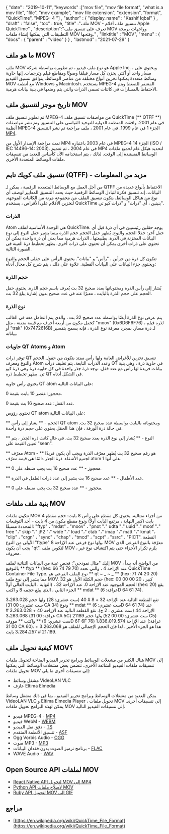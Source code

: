 {
  "date" : "2019-10-11",
  "keywords" :["mov file", "mov file format", "what is a mov file", "file", "mov example", "mov file extension", "extension", "format", "QuickTime", "MPEG- 4 "] ,
  "author" : {
    "display_name" : "Kashif Iqbal"
} ,
  "draft" : "false",
  "toc" : true,
  "title" :"ملف MOV - تنسيق ملف أفلام Apple QuickTime" ,
  "description":"تعرف على تنسيق ملف MOV وواجهات برمجة التطبيقات التي يمكنها إنشاء ملفات MOV وفتحها." ,
  "linktitle" : "MOV",
  "menu" : {
    "docs" : {
      "parent" : "video"
}
} ,
  "lastmod" : "2021-07-29"
}

## ما هو ملف MOV؟

ملف MOV هو نوع ملف فيديو ، تم تطويره بواسطة شركة Apple Inc. ، ويحتوي على مسار واحد أو أكثر. يخزن كل مسار فيلمًا وصوتًا ومقاطع فيلم وترجمات. إنها حاوية وسائط متعددة يمكنها تخزين أنواع مختلفة من عناصر الوسائط. يتوافق تنسيق الفيديو MOV مع أنظمة Windows و Macintosh. يستخدم MPEG-4 المشفر للضغط ويتم الاحتفاظ بالمسارات في كائنات تسمى الذرات والتي يتم وضعها في بنية بيانات هرمية.

## تاريخ موجز لتنسيق ملف MOV

تم تطوير تنسيق ملف MPEG-4 من مواصفات تنسيق ملف QuickTime (** QTFF **) في عام 2001. وافقت المنظمة الدولية للتوحيد القياسي على التنسيق وتم نشر مواصفات أنظمة MPEG-4 الجزء 1 في عام 1999. في عام 2001 ، ملف مراجعة تم نشر التنسيق [MP4](/ar/video/mp4/).

تمت مراجعة الإصدار الأول من MP4 في عام 2003 باعتباره MPEG-4 الجزء 14 (ISO / IEC 14496-14: 2003). في عام 2004 ، تم تعميم MP4 لتحديد هيكل عام لجميع ملفات الوسائط المستندة إلى الوقت. لذلك ، يتم استخدامه الآن كأساس للعديد من تنسيقات ملفات الوسائط المتعددة الأخرى.

## تنسيق ملف كويك تايم (QTFF) - مزيد من المعلومات

من أجل العمل مع الوسائط المتعددة الرقمية ، يمكن لـ QTFF الاحتفاظ بأنواع عديدة من البيانات. إنه تنسيق فكرة لتبادل الوسائط الرقمية حيث يحدد التنسيق المعايير لوصف أي نوع من هياكل الوسائط. يتكون تنسيق الملف من مجموعة مرنة من الكائنات الموجهة. لتخزين الأفلام على الأقراص ، يستخدم QuickTime بنيتين ، أي "ذرات" و "ذرات كيو تي".

### الذرات

Atom هي الوحدة الأساسية لملف QuickTime. يوجد حقلين رئيسيين في أي ذرة قبل أي حقل آخر: حقلا الحجم والنوع. يُظهر حقل الحجم حجم الذرة بينما يشير حقل النوع إلى نوع البيانات المخزنة في الذرة. بطبيعتها ، الذرات هرمية مما يعني أن ذرة واحدة يمكن أن تحتوي على ذرات أخرى يمكن أن تحتوي على ذرات أخرى. يظهر تخطيط ذرة العينة في الصورة التالية.

تتكون كل ذرة من جزأين ، "رأس" و "بيانات". يحتوي الرأس على حقلي الحجم والنوع ويحتوي جزء البيانات على البيانات الفعلية. علاوة على ذلك ، يتم شرح كل مجال أدناه:

### حجم الذرة

يُشار إلى رأس الذرة ومحتوياتها بعدد صحيح 32 بت يُعرف باسم حجم الذرة. يحتوي حقل الحجم على حجم الذرة بالبايت ، معبرًا عنه في عدد صحيح بدون إشارة يبلغ 32 بت.

### نوع الذرة

يتم عرض نوع الذرة أيضًا بواسطة عدد صحيح 32 بت ، والذي يتم التعامل معه في الغالب كحقل مكون من أربعة أحرف مع قيمة متقنة ، مثل "moov" (0x6D6F6F76) لذرة فيلم ، أو "trak" (0x7472616B) لـ ذرة مسار. بمجرد معرفة نوع الذرة ، فإنه يسمح بتفسير بياناته.

### حاويات QT Atoms و Atom

توفر ذرات QT تنسيق تخزين للأغراض العامة ولها رأس ممتد يتكون من حقول الحجم والنوع ومعرف Atom وعدد الذرات التابعة. يتم تغليف ذرات QT في حاوية ذرة ، وهي بنية بيانات فريدة لها رأس مع عدد قفل. توجد ذرة جذر واحدة في كل حاوية ذرة وهي ذرة كيو تي. يظهر تخطيط ذرة QT في الشكل أدناه.

يحتوي رأس حاوية QT atom على البيانات التالية:

محجوز: عنصر 10 بايت بقيمة 0.

عدد القفل: عدد صحيح 16 بت بقيمة 0.

تحتوي رؤوس QT atom على البيانات التالية:

** الحجم - ** يشار إلى رأس QT atom ومحتوياته بالبايت بواسطة عدد صحيح 32 بت. في حالة ذرة الورقة ، فإن هذا الحقل يحتوي على حجم ذرة واحدة.

** النوع - ** يُشار إلى نوع الذرة بعدد صحيح 32 بت. في حال كانت ذرة الجذر ، يتم تعيين القيمة على "sean".

** معرّف Atom - ** هو رقم صحيح 32 بت يُظهر معرّف الذرة ويجب أن يكون فريدًا لجميع الأشقاء. ذرة الجذر دائمًا هي قيمة معرّف atom على أنها 1.

** محجوز - ** عدد صحيح 16 بت يجب ضبطه على 0.

** عدد الأطفال - ** عدد صحيح 16 بت يشير إلى عدد ذرات الطفل في الذرة.

** محجوز - ** عدد صحيح 32 بت يجب ضبطه على 0.

## بنية ملف ملفات MOV

تتكون ملفات MOV من أجزاء متتالية. يحتوي كل مقطع على رأس 8 بايت: حجم مقطع 4 بايت (كبير النهاية ، مرتفع البايت أولاً) ونوع مقطع مكون من 4 بايت - أحد التوقيعات المحددة مسبقًا: "ftyp" ، "mdat" ، "moov" ، "pnot "،" udta "،" uuid "،" moof "،" free "،" skip "،" jP2 "،" wide "،" load "،" ctab "،" imap "،" matt "،" kmat "، "clip" ، "crgn" ، "sync" ، "chap" ، "tmcd" ، "scpt" ، "ssrc" ، "PICT". القطعة الأولى من النوع "ftype" ولها نوع فرعي عند الإزاحة 8. MOV معرّفة بالنوع الفرعي الذي يجب أن يكون "qt". لتكوين ملف MOV ، يلزم تكرار الأجزاء حتى يتم اكتشاف نوع غير معروف.

إليك "مثال نموذجي": فحص عينة من البيانات الثنائية لملف MOV ، من الواضح أنه يبدأ بالتوقيع ** ftyp ** (hex: 66 74 79 70) عند الإزاحة 4 ، والتي تحدد QuickTime Container File Type. نوع الملف الفرعي هو ** qt ~ _ ~ _ ** (hex: 71 74 20 20) مما يشير إلى نوع ملف MOV. حجم الكتلة الأول هو 32 (hex: 00 00 00 20 ، كبير النهاية ، البايت العالي أولاً) ، الحجم الموجود عند الإزاحة 0. عند الإزاحة 32 (hex: 20) يقع الجزء الثاني ، الذي يبلغ حجمه 8 و اكتب ** mdat ** (عرافة: 6D 64 61 74).

تقع القطعة التالية عند الإزاحة 32 + 8 # 40 (ست عشري: 28) ولها حجم 3،263،028 (ست عشري: 00 31 CA 34) ونوع ** mdat ** (ست عشري: 6D 64 61 74) عند الإزاحة 44 (ست عشري : 2 ج). تقع القطعة التالية عند الإزاحة 40 + 3،263،028 # 3،263،068 (عرافة: 00 31 CA 5C) ولها حجم 21189 (ست عشري: 00 00 52 C5) واكتب ** مووف ** (ست عشري: 6D 6F 6F 76) عند الإزاحة 1،836،019،574 (عرافة: 00 31 CA 60). هذا هو الجزء الأخير ، لذا فإن الحجم الإجمالي للملف هو 3،263،068 + 21،189 # 3،284،257 بايت.

## كيفية تحويل ملف MOV؟

هناك الكثير من مشغلات الوسائط وبرامج تحرير الفيديو المتاحة لتحويل ملفات MOV إلى تنسيقات ملفات الفيديو الشائعة الأخرى. تتضمن بعض مشغلات الوسائط التي يمكنها تحويل ملفات MOV إلى تنسيقات أخرى ما يلي:

* مشغل وسائط VideoLAN VLC
* عازف Eltima Elmedia

يمكن للعديد من مشغلات الوسائط وبرامج تحرير الفيديو ، بما في ذلك مشغل وسائط VideoLAN VLC و Eltima Elmedia Player ، تحويل ملفات MOV إلى تنسيقات أخرى. يمكن لهذه البرامج تحويل ملفات MOV إلى تنسيقات الفيديو التالية.

* فيديو MPEG-4 - [MP4](/ar/video/mp4/)
* فيديو WebM - [WEBM](/ar/video/webm/)
* دفق نقل الفيديو - [TS](/ar/video/ts/)
* تنسيق الأنظمة المتقدم - [ASF](/ar/video/ts/)
* Ogg Vorbis Audio - [OGG](/ar/audio/ogg/)
* صوت MP3 - [MP3](/ar/audio/mp3/)
* برنامج ترميز الصوت بدون فقدان البيانات - [FLAC](/ar/audio/flac/)
* WAVE Audio - [WAV](/ar/audio/wav/)

## Open Source API لملفات MOV

* [React Native API لتحويل MOV إلى MP4](https://github.com/taltultc/react-native-mov-to-mp4)
* [Python API لإصلاح ملفات MOV](https://github.com/nrosenstein-stuff/movrepair)
* [Ruby API لتحويل MOV إلى GIF](https://github.com/skygroundmedia/convert-mov-to-gif)

## مراجع

* [https://en.wikipedia.org/wiki/QuickTime_File_Format](https://en.wikipedia.org/wiki/QuickTime_File_Format)

